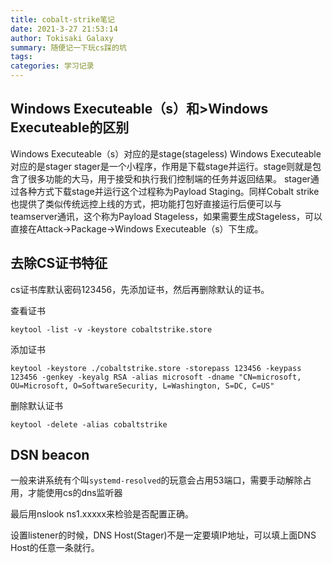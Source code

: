 ```yaml
---
title: cobalt-strike笔记
date: 2021-3-27 21:53:14
author: Tokisaki Galaxy
summary: 随便记一下玩cs踩的坑
tags: 
categories: 学习记录
---
```


## Windows Executeable（s）和>Windows Executeable的区别

Windows Executeable（s）对应的是stage(stageless)
Windows Executeable 对应的是stager
stager是一个小程序，作用是下载stage并运行。stage则就是包含了很多功能的大马，用于接受和执行我们控制端的任务并返回结果。
stager通过各种方式下载stage并运行这个过程称为Payload Staging。同样Cobalt strike也提供了类似传统远控上线的方式，把功能打包好直接运行后便可以与teamserver通讯，这个称为Payload Stageless，如果需要生成Stageless，可以直接在Attack->Package->Windows Executeable（s）下生成。

## 去除CS证书特征

cs证书库默认密码123456，先添加证书，然后再删除默认的证书。

查看证书

```shell
keytool -list -v -keystore cobaltstrike.store
```

添加证书

```shell
keytool -keystore ./cobaltstrike.store -storepass 123456 -keypass 123456 -genkey -keyalg RSA -alias microsoft -dname "CN=microsoft, OU=Microsoft, O=SoftwareSecurity, L=Washington, S=DC, C=US"
```

删除默认证书

```shell
keytool -delete -alias cobaltstrike
```

## DSN beacon

一般来讲系统有个叫`systemd-resolved`的玩意会占用53端口，需要手动解除占用，才能使用cs的dns监听器

最后用nslook ns1.xxxxx来检验是否配置正确。

设置listener的时候，DNS Host(Stager)不是一定要填IP地址，可以填上面DNS Host的任意一条就行。
